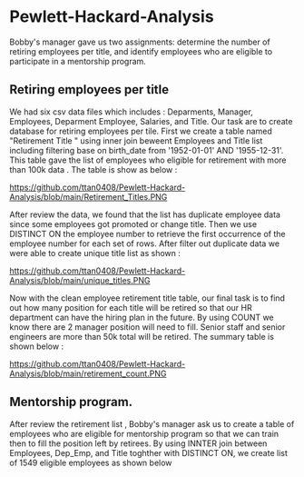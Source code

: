 # Pewlett-Hackard-Analysis

Bobby's manager gave us two assignments: determine the number of retiring employees per title, and identify employees who are eligible to participate in a mentorship program. 

## Retiring employees per title
We had six csv data files which includes : Deparments, Manager, Employees, Deparment Employee, Salaries, and Title. Our task are to create database for retiring employees per tile. First we create a table named "Retirement Title " using inner join beweent Employees and Title list including filtering base on birth_date from '1952-01-01' AND '1955-12-31'. This table gave the list of employees who eligible for retirement with more than 100k data . The table is show as below :

https://github.com/ttan0408/Pewlett-Hackard-Analysis/blob/main/Retirement_Titles.PNG

After review the data, we found that the list has duplicate employee data since some employees got promoted or change title. Then we use DISTINCT ON the employee number to retrieve the first occurrence of the employee number for each set of rows. After filter out duplicate data we were able to create unique title list as shown :

https://github.com/ttan0408/Pewlett-Hackard-Analysis/blob/main/unique_titles.PNG

Now with the clean employee retirement title table, our final task is to find out how many position for each title will be retired so that our HR department can have the hiring plan in the future. By using COUNT we know there are 2 manager position will need to fill. Senior staff and senior engineers are  more than 50k total will be retired. The summary table is shown below :

https://github.com/ttan0408/Pewlett-Hackard-Analysis/blob/main/retirement_count.PNG

## Mentorship program.
After review the retirement list , Bobby's manager ask us to create a table of employees who are eligible for mentorship program so that we can train then to fill the position left by retirees. By using INNTER join between Employees, Dep_Emp, and Title toghther with DISTINCT ON, we create list of 1549 eligible employees as shown below 




